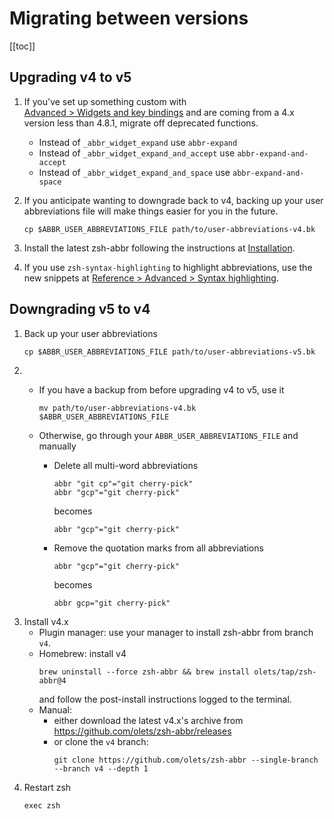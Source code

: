 # Migrating between versions

[[toc]]

## Upgrading v4 to v5

1. If you've set up something custom with [Advanced&nbsp;>&nbsp;Widgets&nbsp;and&nbsp;key&nbsp;bindings](/advanced.html#widgets-and-key-bindings) and are coming from a 4.x version less than 4.8.1, migrate off deprecated functions.
    - Instead of `_abbr_widget_expand` use `abbr-expand`
    - Instead of `_abbr_widget_expand_and_accept` use `abbr-expand-and-accept`
    - Instead of `_abbr_widget_expand_and_space` use `abbr-expand-and-space`

1. If you anticipate wanting to downgrade back to v4, backing up your user abbreviations file will make things easier for you in the future.

    ```shell:no-line-numbers
    cp $ABBR_USER_ABBREVIATIONS_FILE path/to/user-abbreviations-v4.bk
    ```

1. Install the latest zsh-abbr following the instructions at [Installation](/installation.html).

1. If you use `zsh-syntax-highlighting` to highlight abbreviations, use the new snippets at [Reference&nbsp;>&nbsp;Advanced&nbsp;>&nbsp;Syntax highlighting](/advanced.html#syntax-highlighting).

## Downgrading v5 to v4

1. Back up your user abbreviations
    ```shell:no-line-numbers
    cp $ABBR_USER_ABBREVIATIONS_FILE path/to/user-abbreviations-v5.bk
    ```
1. &nbsp;
    - If you have a backup from before upgrading v4 to v5, use it
      ```shell:no-line-numbers
      mv path/to/user-abbreviations-v4.bk $ABBR_USER_ABBREVIATIONS_FILE
      ```
    - Otherwise, go through your `ABBR_USER_ABBREVIATIONS_FILE` and manually

      - Delete all multi-word abbreviations
          ```shell:no-line-numbers
          abbr "git cp"="git cherry-pick"
          abbr "gcp"="git cherry-pick"
          ```
          becomes
          ```shell:no-line-numbers
          abbr "gcp"="git cherry-pick"
          ```
      - Remove the quotation marks from all abbreviations
          ```shell:no-line-numbers
          abbr "gcp"="git cherry-pick"
          ```
          becomes
          ```shell:no-line-numbers
          abbr gcp="git cherry-pick"
          ```
1. Install v4.x
    - Plugin manager: use your manager to install zsh-abbr from branch `v4`.
    - Homebrew:
        install v4
        ```shell:no-line-numbers
        brew uninstall --force zsh-abbr && brew install olets/tap/zsh-abbr@4
        ```
        and follow the post-install instructions logged to the terminal.
    - Manual:
      - either download the latest v4.x's archive from <https://github.com/olets/zsh-abbr/releases>
      - or clone the `v4` branch:
          ```shell:no-line-numbers
          git clone https://github.com/olets/zsh-abbr --single-branch --branch v4 --depth 1
          ```
1. Restart zsh 
    ```shell:no-line-numbers
    exec zsh
    ```
